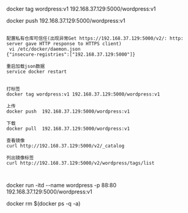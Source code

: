 docker tag wordpress:v1 192.168.37.129:5000/wordpress:v1

docker push  192.168.37.129:5000/wordpress:v1


```

配置私有仓库可信任(出现异常Get https://192.168.37.129:5000/v2/: http: server gave HTTP response to HTTPS client)
 vi /etc/docker/daemon.json
{"insecure-registries":["192.168.37.129:5000"]}

重启加载json数据
service docker restart


打标签
docker tag wordpress:v1 192.168.37.129:5000/wordpress:v1

上传
docker push  192.168.37.129:5000/wordpress:v1

下载
docker pull  192.168.37.129:5000/wordpress:v1

查看镜像
curl http://192.168.37.129:5000/v2/_catalog

列出镜像标签
curl http://192.168.37.129:5000/v2/wordpress/tags/list



```
docker run -itd --name wordpress -p 88:80 192.168.37.129:5000/wordpress:v1


 docker rm $(docker ps -q -a)
